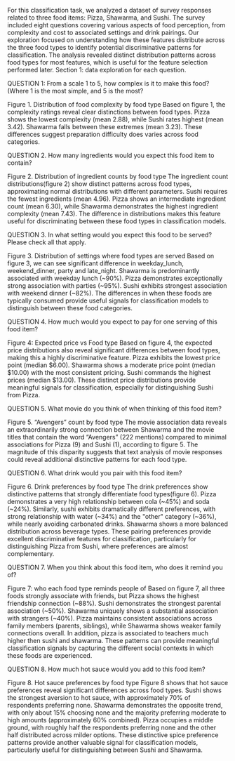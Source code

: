 For this classification task, we analyzed a dataset of survey responses related to three food items: Pizza, Shawarma, and Sushi. The survey included eight questions covering various aspects of food perception, from complexity and cost to associated settings and drink pairings. Our exploration focused on understanding how these features distribute across the three food types to identify potential discriminative patterns for classification. The analysis revealed distinct distribution patterns across food types for most features, which is useful for the feature selection performed later.
Section 1: data exploration for each question.

QUESTION 1: From a scale 1 to 5, how complex is it to make this food? (Where 1 is the most simple, and 5 is the most?
 
Figure 1. Distribution of food complexity by food type
Based on figure 1, the complexity ratings reveal clear distinctions between food types. Pizza shows the lowest complexity (mean 2.88), while Sushi rates highest (mean 3.42). Shawarma falls between these extremes (mean 3.23). These differences suggest preparation difficulty does varies across food categories.

 QUESTION 2. How many ingredients would you expect this food item to contain?
 
Figure 2. Distribution of ingredient counts by food type
The ingredient count distributions(figure 2) show distinct patterns across food types, approximating normal distributions with different parameters. Sushi requires the fewest ingredients (mean 4.96). Pizza shows an intermediate ingredient count (mean 6.30), while Shawarma demonstrates the highest ingredient complexity (mean 7.43). The difference in distributions makes this feature useful for discriminating between these food types in classification models.

QUESTION 3.  In what setting would you expect this food to be served? Please check all that apply.
 
Figure 3. Distribution of settings where food types are served
Based on figure 3, we can see significant difference in weekday_lunch, weekend_dinner, party and late_night. Shawarma is predominantly associated with weekday lunch (~90%). Pizza demonstrates exceptionally strong association with parties (~95%). Sushi exhibits strongest association with weekend dinner (~82%). The differences in when these foods are typically consumed provide useful signals for classification models to distinguish between these food categories.

QUESTION 4. How much would you expect to pay for one serving of this food item?

 
Figure 4: Expected price vs Food type
Based on figure 4, the expected price distributions also reveal significant differences between food types, making this a highly discriminative feature. Pizza exhibits the lowest price point (median $6.00). Shawarma shows a moderate price point (median $10.00) with the most consistent pricing. Sushi commands the highest prices (median $13.00). These distinct price distributions provide meaningful signals for classification, especially for distinguishing Sushi from Pizza.

QUESTION 5. What movie do you think of when thinking of this food item?
 
Figure 5. “Avengers” count by food type
The movie association data reveals an extraordinarily strong connection between Shawarma and the movie titles that contain the word “Avengers” (222 mentions) compared to minimal associations for Pizza (9) and Sushi (1), according to figure 5. The magnitude of this disparity suggests that text analysis of movie responses could reveal additional distinctive patterns for each food type. 

QUESTION 6. What drink would you pair with this food item?
 
Figure 6. Drink preferences by food type
The drink preferences show distinctive patterns that strongly differentiate food types(figure 6). Pizza demonstrates a very high relationship between cola (~45%) and soda (~24%). Similarly, sushi exhibits dramatically different preferences, with strong relationship with water (~34%) and the "other" category (~36%), while nearly avoiding carbonated drinks. Shawarma shows a more balanced distribution across beverage types. These pairing preferences provide excellent discriminative features for classification, particularly for distinguishing Pizza from Sushi, where preferences are almost complementary. 

QUESTION 7. When you think about this food item, who does it remind you of?
 
Figure 7: who each food type reminds people of
Based on figure 7, all three foods strongly associate with friends, but Pizza shows the highest friendship connection (~88%). Sushi demonstrates the strongest parental association (~50%). Shawarma uniquely shows a substantial association with strangers (~40%). Pizza maintains consistent associations across family members (parents, siblings), while Shawarma shows weaker family connections overall. In addition, pizza is associated to teachers much higher then sushi and shawarma. These patterns can provide meaningful classification signals by capturing the different social contexts in which these foods are experienced.

QUESTION 8.  How much hot sauce would you add to this food item?
 
Figure 8. Hot sauce preferences by food type
Figure 8 shows that hot sauce preferences reveal significant differences across food types. Sushi shows the strongest aversion to hot sauce, with approximately 70% of respondents preferring none. Shawarma demonstrates the opposite trend, with only about 15% choosing none and the majority preferring moderate to high amounts (approximately 60% combined). Pizza occupies a middle ground, with roughly half the respondents preferring none and the other half distributed across milder options. These distinctive spice preference patterns provide another valuable signal for classification models, particularly useful for distinguishing between Sushi and Shawarma.
